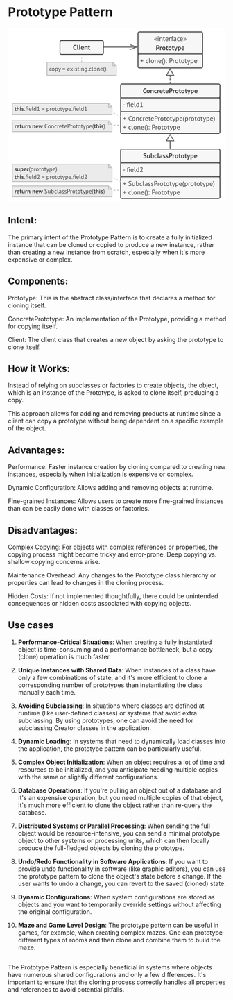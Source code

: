 # Prototype Pattern

![Structure](structure.png)

## Intent:
The primary intent of the Prototype Pattern is to create a fully initialized instance that can be cloned or copied to produce a new instance, rather than creating a new instance from scratch, especially when it's more expensive or complex.

## Components:
Prototype: This is the abstract class/interface that declares a method for cloning itself.

ConcretePrototype: An implementation of the Prototype, providing a method for copying itself.

Client: The client class that creates a new object by asking the prototype to clone itself.

## How it Works:
Instead of relying on subclasses or factories to create objects, the object, which is an instance of the Prototype, is asked to clone itself, producing a copy.

This approach allows for adding and removing products at runtime since a client can copy a prototype without being dependent on a specific example of the object.

## Advantages:
Performance: Faster instance creation by cloning compared to creating new instances, especially when initialization is expensive or complex.

Dynamic Configuration: Allows adding and removing objects at runtime.

Fine-grained Instances: Allows users to create more fine-grained instances than can be easily done with classes or factories.

## Disadvantages:
Complex Copying: For objects with complex references or properties, the copying process might become tricky and error-prone. Deep copying vs. shallow copying concerns arise.

Maintenance Overhead: Any changes to the Prototype class hierarchy or properties can lead to changes in the cloning process.

Hidden Costs: If not implemented thoughtfully, there could be unintended consequences or hidden costs associated with copying objects.

## Use cases
1. **Performance-Critical Situations**:
When creating a fully instantiated object is time-consuming and a performance bottleneck, but a copy (clone) operation is much faster.

2. **Unique Instances with Shared Data**:
When instances of a class have only a few combinations of state, and it's more efficient to clone a corresponding number of prototypes than instantiating the class manually each time.

3. **Avoiding Subclassing**:
In situations where classes are defined at runtime (like user-defined classes) or systems that avoid extra subclassing. By using prototypes, one can avoid the need for subclassing Creator classes in the application.

4. **Dynamic Loading**:
In systems that need to dynamically load classes into the application, the prototype pattern can be particularly useful.

5. **Complex Object Initialization**:
When an object requires a lot of time and resources to be initialized, and you anticipate needing multiple copies with the same or slightly different configurations.

6. **Database Operations**:
If you're pulling an object out of a database and it's an expensive operation, but you need multiple copies of that object, it's much more efficient to clone the object rather than re-query the database.

7. **Distributed Systems or Parallel Processing**:
When sending the full object would be resource-intensive, you can send a minimal prototype object to other systems or processing units, which can then locally produce the full-fledged objects by cloning the prototype.

8. **Undo/Redo Functionality in Software Applications**:
If you want to provide undo functionality in software (like graphic editors), you can use the prototype pattern to clone the object's state before a change. If the user wants to undo a change, you can revert to the saved (cloned) state.

9. **Dynamic Configurations**:
When system configurations are stored as objects and you want to temporarily override settings without affecting the original configuration.

10. **Maze and Game Level Design**:
The prototype pattern can be useful in games, for example, when creating complex mazes. One can prototype different types of rooms and then clone and combine them to build the maze.

##
The Prototype Pattern is especially beneficial in systems where objects have numerous shared configurations and only a few differences. It's important to ensure that the cloning process correctly handles all properties and references to avoid potential pitfalls.
